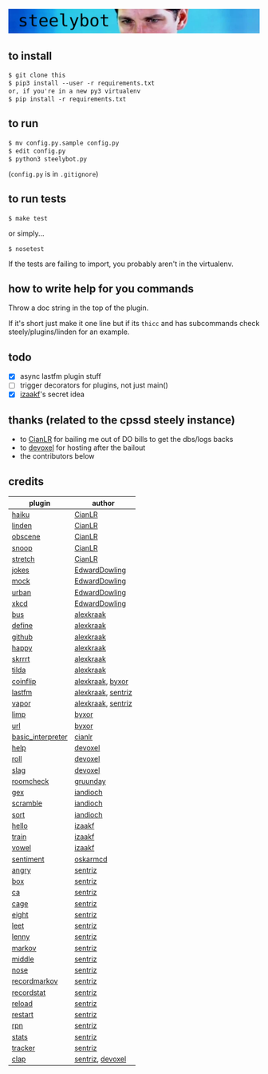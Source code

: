![banner](banner.png)

## to install  

```
$ git clone this
$ pip3 install --user -r requirements.txt
or, if you're in a new py3 virtualenv
$ pip install -r requirements.txt

```

## to run
```
$ mv config.py.sample config.py
$ edit config.py
$ python3 steelybot.py
```
(`config.py` is in `.gitignore`)

## to run tests
```
$ make test
```
or simply...
```
$ nosetest
```

If the tests are failing to import, you probably aren't in the virtualenv.

## how to write help for you commands

Throw a doc string in the top of the plugin.

If it's short just make it one line but if its `thicc` and has subcommands check
steely/plugins/linden for an example.

## todo
- [x] async lastfm plugin stuff  
- [ ] trigger decorators for plugins, not just main()  
- [x] [izaakf](https://github.com/izaakf)'s secret idea

## thanks (related to the cpssd steely instance)
  - to [CianLR](https://github.com/cianLR/) for bailing me out of DO bills to get the dbs/logs backs
  - to [devoxel](https://github.com/devoxel) for hosting after the bailout
  - the contributors below

## credits
|plugin|author|
|---|---------------|
|[haiku](steely/plugins/haiku.py)|[CianLR](https://github.com/CianLR/)| creditline
|[linden](steely/plugins/linden.py)|[CianLR](https://github.com/CianLR/)| creditline
|[obscene](steely/plugins/obscene.py)|[CianLR](https://github.com/CianLR/)| creditline
|[snoop](steely/plugins/snoop.py)|[CianLR](https://github.com/CianLR/)| creditline
|[stretch](steely/plugins/stretch.py)|[CianLR](https://github.com/CianLR/)| creditline
|[jokes](steely/plugins/jokes.py)|[EdwardDowling](https://github.com/EdwardDowling/)| creditline
|[mock](steely/plugins/mock.py)|[EdwardDowling](https://github.com/EdwardDowling/)| creditline
|[urban](steely/plugins/urban.py)|[EdwardDowling](https://github.com/EdwardDowling/)| creditline
|[xkcd](steely/plugins/xkcd.py)|[EdwardDowling](https://github.com/EdwardDowling/)| creditline
|[bus](steely/plugins/bus.py)|[alexkraak](https://github.com/alexkraak/)| creditline
|[define](steely/plugins/define.py)|[alexkraak](https://github.com/alexkraak/)| creditline
|[github](steely/plugins/github.py)|[alexkraak](https://github.com/alexkraak/)| creditline
|[happy](steely/plugins/happy.py)|[alexkraak](https://github.com/alexkraak/)| creditline
|[skrrrt](steely/plugins/skrrrt.py)|[alexkraak](https://github.com/alexkraak/)| creditline
|[tilda](steely/plugins/tilda.py)|[alexkraak](https://github.com/alexkraak/)| creditline
|[coinflip](steely/plugins/coinflip.py)|[alexkraak](https://github.com/alexkraak/), [byxor](https://github.com/byxor/)| creditline
|[lastfm](steely/plugins/lastfm.py)|[alexkraak](https://github.com/alexkraak/), [sentriz](https://github.com/sentriz/)| creditline
|[vapor](steely/plugins/vapor.py)|[alexkraak](https://github.com/alexkraak/), [sentriz](https://github.com/sentriz/)| creditline
|[limp](steely/plugins/limp.py)|[byxor](https://github.com/byxor/)| creditline
|[url](steely/plugins/url.py)|[byxor](https://github.com/byxor/)| creditline
|[basic_interpreter](steely/plugins/basic_interpreter.py)|[cianlr](https://github.com/cianlr/)| creditline
|[help](steely/plugins/help.py)|[devoxel](https://github.com/devoxel/)| creditline
|[roll](steely/plugins/roll.py)|[devoxel](https://github.com/devoxel/)| creditline
|[slag](steely/plugins/slag.py)|[devoxel](https://github.com/devoxel/)| creditline
|[roomcheck](steely/plugins/roomcheck.py)|[gruunday](https://github.com/gruunday/)| creditline
|[gex](steely/plugins/gex.py)|[iandioch](https://github.com/iandioch/)| creditline
|[scramble](steely/plugins/scramble.py)|[iandioch](https://github.com/iandioch/)| creditline
|[sort](steely/plugins/sort.py)|[iandioch](https://github.com/iandioch/)| creditline
|[hello](steely/plugins/hello.py)|[izaakf](https://github.com/izaakf/)| creditline
|[train](steely/plugins/train.py)|[izaakf](https://github.com/izaakf/)| creditline
|[vowel](steely/plugins/vowel.py)|[izaakf](https://github.com/izaakf/)| creditline
|[sentiment](steely/plugins/sentiment.py)|[oskarmcd](https://github.com/oskarmcd/)| creditline
|[angry](steely/plugins/angry.py)|[sentriz](https://github.com/sentriz/)| creditline
|[box](steely/plugins/box.py)|[sentriz](https://github.com/sentriz/)| creditline
|[ca](steely/plugins/ca.py)|[sentriz](https://github.com/sentriz/)| creditline
|[cage](steely/plugins/cage.py)|[sentriz](https://github.com/sentriz/)| creditline
|[eight](steely/plugins/eight.py)|[sentriz](https://github.com/sentriz/)| creditline
|[leet](steely/plugins/leet.py)|[sentriz](https://github.com/sentriz/)| creditline
|[lenny](steely/plugins/lenny.py)|[sentriz](https://github.com/sentriz/)| creditline
|[markov](steely/plugins/markov.py)|[sentriz](https://github.com/sentriz/)| creditline
|[middle](steely/plugins/middle.py)|[sentriz](https://github.com/sentriz/)| creditline
|[nose](steely/plugins/nose.py)|[sentriz](https://github.com/sentriz/)| creditline
|[recordmarkov](steely/plugins/recordmarkov.py)|[sentriz](https://github.com/sentriz/)| creditline
|[recordstat](steely/plugins/recordstat.py)|[sentriz](https://github.com/sentriz/)| creditline
|[reload](steely/plugins/reload.py)|[sentriz](https://github.com/sentriz/)| creditline
|[restart](steely/plugins/restart.py)|[sentriz](https://github.com/sentriz/)| creditline
|[rpn](steely/plugins/rpn.py)|[sentriz](https://github.com/sentriz/)| creditline
|[stats](steely/plugins/stats.py)|[sentriz](https://github.com/sentriz/)| creditline
|[tracker](steely/plugins/tracker.py)|[sentriz](https://github.com/sentriz/)| creditline
|[clap](steely/plugins/clap.py)|[sentriz](https://github.com/sentriz/), [devoxel](https://github.com/devoxel/)| creditline
